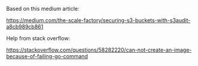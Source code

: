 Based on this medium article:

https://medium.com/the-scale-factory/securing-s3-buckets-with-s3audit-a8cb989cb861

Help from stack overflow:

https://stackoverflow.com/questions/58282220/can-not-create-an-image-because-of-failing-go-command
